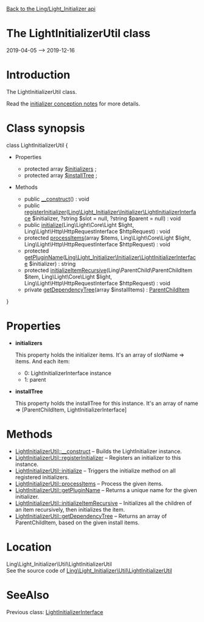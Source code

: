 [Back to the Ling/Light_Initializer api](https://github.com/lingtalfi/Light_Initializer/blob/master/doc/api/Ling/Light_Initializer.md)



The LightInitializerUtil class
================
2019-04-05 --> 2019-12-16






Introduction
============

The LightInitializerUtil class.

Read the [initializer conception notes](https://github.com/lingtalfi/Light_Initializer/blob/master/doc/pages/initializer-conception-notes.md) for more details.



Class synopsis
==============


class <span class="pl-k">LightInitializerUtil</span>  {

- Properties
    - protected array [$initializers](#property-initializers) ;
    - protected array [$installTree](#property-installTree) ;

- Methods
    - public [__construct](https://github.com/lingtalfi/Light_Initializer/blob/master/doc/api/Ling/Light_Initializer/Util/LightInitializerUtil/__construct.md)() : void
    - public [registerInitializer](https://github.com/lingtalfi/Light_Initializer/blob/master/doc/api/Ling/Light_Initializer/Util/LightInitializerUtil/registerInitializer.md)([Ling\Light_Initializer\Initializer\LightInitializerInterface](https://github.com/lingtalfi/Light_Initializer/blob/master/doc/api/Ling/Light_Initializer/Initializer/LightInitializerInterface.md) $initializer, ?string $slot = null, ?string $parent = null) : void
    - public [initialize](https://github.com/lingtalfi/Light_Initializer/blob/master/doc/api/Ling/Light_Initializer/Util/LightInitializerUtil/initialize.md)(Ling\Light\Core\Light $light, Ling\Light\Http\HttpRequestInterface $httpRequest) : void
    - protected [processItems](https://github.com/lingtalfi/Light_Initializer/blob/master/doc/api/Ling/Light_Initializer/Util/LightInitializerUtil/processItems.md)(array $items, Ling\Light\Core\Light $light, Ling\Light\Http\HttpRequestInterface $httpRequest) : void
    - protected [getPluginName](https://github.com/lingtalfi/Light_Initializer/blob/master/doc/api/Ling/Light_Initializer/Util/LightInitializerUtil/getPluginName.md)([Ling\Light_Initializer\Initializer\LightInitializerInterface](https://github.com/lingtalfi/Light_Initializer/blob/master/doc/api/Ling/Light_Initializer/Initializer/LightInitializerInterface.md) $initializer) : string
    - protected [initializeItemRecursive](https://github.com/lingtalfi/Light_Initializer/blob/master/doc/api/Ling/Light_Initializer/Util/LightInitializerUtil/initializeItemRecursive.md)(Ling\ParentChild\ParentChildItem $item, Ling\Light\Core\Light $light, Ling\Light\Http\HttpRequestInterface $httpRequest) : void
    - private [getDependencyTree](https://github.com/lingtalfi/Light_Initializer/blob/master/doc/api/Ling/Light_Initializer/Util/LightInitializerUtil/getDependencyTree.md)(array $installItems) : [ParentChildItem](https://github.com/lingtalfi/ParentChild/blob/master/doc/api/Ling/ParentChild/ParentChildItem.md)

}




Properties
=============

- <span id="property-initializers"><b>initializers</b></span>

    This property holds the initializer items.
    It's an array of slotName => items.
    And each item:
    
    - 0: LightInitializerInterface instance
    - 1: parent
    
    

- <span id="property-installTree"><b>installTree</b></span>

    This property holds the installTree for this instance.
    It's an array of name => [ParentChildItem, LightInitializerInterface]
    
    



Methods
==============

- [LightInitializerUtil::__construct](https://github.com/lingtalfi/Light_Initializer/blob/master/doc/api/Ling/Light_Initializer/Util/LightInitializerUtil/__construct.md) &ndash; Builds the LightInitializer instance.
- [LightInitializerUtil::registerInitializer](https://github.com/lingtalfi/Light_Initializer/blob/master/doc/api/Ling/Light_Initializer/Util/LightInitializerUtil/registerInitializer.md) &ndash; Registers an initializer to this instance.
- [LightInitializerUtil::initialize](https://github.com/lingtalfi/Light_Initializer/blob/master/doc/api/Ling/Light_Initializer/Util/LightInitializerUtil/initialize.md) &ndash; Triggers the initialize method on all registered initializers.
- [LightInitializerUtil::processItems](https://github.com/lingtalfi/Light_Initializer/blob/master/doc/api/Ling/Light_Initializer/Util/LightInitializerUtil/processItems.md) &ndash; Process the given items.
- [LightInitializerUtil::getPluginName](https://github.com/lingtalfi/Light_Initializer/blob/master/doc/api/Ling/Light_Initializer/Util/LightInitializerUtil/getPluginName.md) &ndash; Returns a unique name for the given initializer.
- [LightInitializerUtil::initializeItemRecursive](https://github.com/lingtalfi/Light_Initializer/blob/master/doc/api/Ling/Light_Initializer/Util/LightInitializerUtil/initializeItemRecursive.md) &ndash; Initializes all the children of an item recursively, then initializes the item.
- [LightInitializerUtil::getDependencyTree](https://github.com/lingtalfi/Light_Initializer/blob/master/doc/api/Ling/Light_Initializer/Util/LightInitializerUtil/getDependencyTree.md) &ndash; Returns an array of ParentChildItem, based on the given install items.





Location
=============
Ling\Light_Initializer\Util\LightInitializerUtil<br>
See the source code of [Ling\Light_Initializer\Util\LightInitializerUtil](https://github.com/lingtalfi/Light_Initializer/blob/master/Util/LightInitializerUtil.php)



SeeAlso
==============
Previous class: [LightInitializerInterface](https://github.com/lingtalfi/Light_Initializer/blob/master/doc/api/Ling/Light_Initializer/Initializer/LightInitializerInterface.md)<br>
